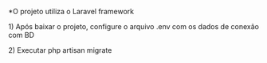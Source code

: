 <p>*O projeto utiliza o Laravel framework</p>
<p>1) Após baixar o projeto, configure o arquivo .env com os dados de conexão com BD</p>
<p>2) Executar php artisan migrate</p>